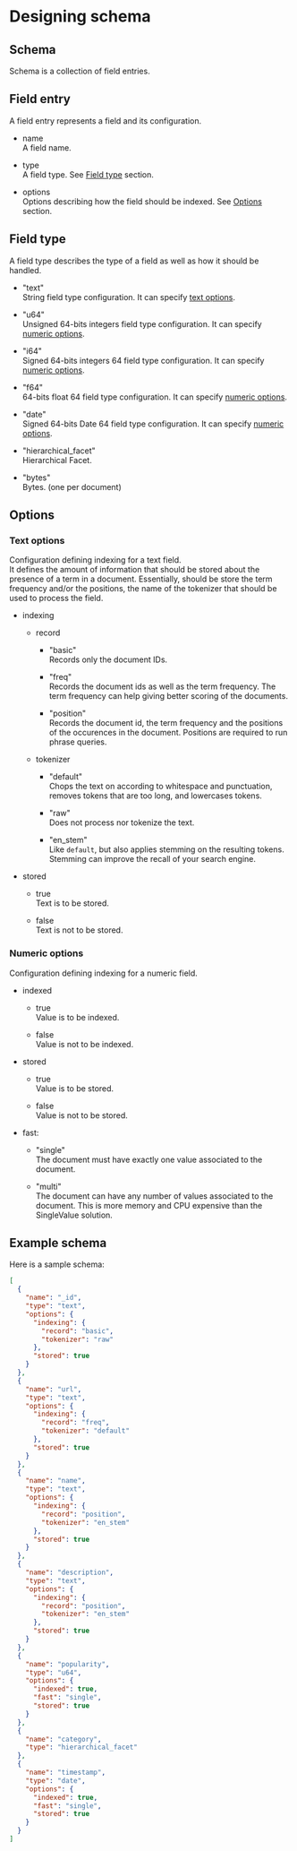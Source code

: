 # Designing schema

## Schema

Schema is a collection of field entries.

## Field entry

A field entry represents a field and its configuration.

- name  
  A field name.

- type  
  A field type. See [Field type](#field-type) section.

- options  
  Options describing how the field should be indexed. See [Options](#options) section.

## Field type

A field type describes the type of a field as well as how it should be handled.

- "text"  
  String field type configuration. It can specify [text options](#text-options).

- "u64"  
  Unsigned 64-bits integers field type configuration. It can specify [numeric options](#numeric-options).

- "i64"  
  Signed 64-bits integers 64 field type configuration. It can specify [numeric options](#numeric-options).

- "f64"  
  64-bits float 64 field type configuration. It can specify [numeric options](#numeric-options).

- "date"  
  Signed 64-bits Date 64 field type configuration. It can specify [numeric options](#numeric-options).

- "hierarchical_facet"  
  Hierarchical Facet.

- "bytes"  
  Bytes. (one per document)

## Options

### Text options

Configuration defining indexing for a text field.  
It defines the amount of information that should be stored about the presence of a term in a document.
Essentially, should be store the term frequency and/or the positions, the name of the tokenizer that should be used to process the field.

- indexing
  - record
    - "basic"  
    Records only the document IDs.

    - "freq"  
    Records the document ids as well as the term frequency. The term frequency can help giving better scoring of the documents.

    - "position"  
    Records the document id, the term frequency and the positions of the occurences in the document. Positions are required to run phrase queries.

  - tokenizer
    - "default"  
    Chops the text on according to whitespace and punctuation, removes tokens that are too long, and lowercases tokens.
    
    - "raw"  
    Does not process nor tokenize the text.
    
    - "en_stem"  
    Like `default`, but also applies stemming on the resulting tokens. Stemming can improve the recall of your search engine.
  
- stored
  - true  
  Text is to be stored.

  - false  
  Text is not to be stored.

### Numeric options

Configuration defining indexing for a numeric field.  

- indexed  
  - true  
  Value is to be indexed.

  - false  
  Value is not to be indexed.

- stored   
  - true  
  Value is to be stored.

  - false  
  Value is not to be stored.

- fast:
  - "single"  
  The document must have exactly one value associated to the document.

  - "multi"  
  The document can have any number of values associated to the document. This is more memory and CPU expensive than the SingleValue solution.

## Example schema

Here is a sample schema:

```json
[
  {
    "name": "_id",
    "type": "text",
    "options": {
      "indexing": {
        "record": "basic",
        "tokenizer": "raw"
      },
      "stored": true
    }
  },
  {
    "name": "url",
    "type": "text",
    "options": {
      "indexing": {
        "record": "freq",
        "tokenizer": "default"
      },
      "stored": true
    }
  },
  {
    "name": "name",
    "type": "text",
    "options": {
      "indexing": {
        "record": "position",
        "tokenizer": "en_stem"
      },
      "stored": true
    }
  },
  {
    "name": "description",
    "type": "text",
    "options": {
      "indexing": {
        "record": "position",
        "tokenizer": "en_stem"
      },
      "stored": true
    }
  },
  {
    "name": "popularity",
    "type": "u64",
    "options": {
      "indexed": true,
      "fast": "single",
      "stored": true
    }
  },
  {
    "name": "category",
    "type": "hierarchical_facet"
  },
  {
    "name": "timestamp",
    "type": "date",
    "options": {
      "indexed": true,
      "fast": "single",
      "stored": true
    }
  }
]
```
